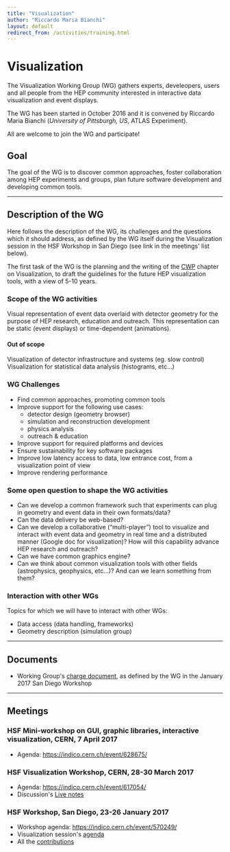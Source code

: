 ```yaml
---
title: "Visualization"
author: "Riccardo Maria Bianchi"
layout: default
redirect_from: /activities/training.html
---
```


# Visualization

The Visualization Working Group (WG) gathers experts, develeopers, users and all people from the HEP community interested in interactive data visualization and event displays. 

The WG has been started in October 2016 and it is convened by Riccardo Maria Bianchi (*University of Pittsburgh, US*, ATLAS Experiment). 

All are welcome to join the WG and participate!

## Goal

The goal of the WG is to discover common approaches, foster collaboration among HEP experiments and groups, plan future software development and developing common tools. 

----

## Description of the WG

Here follows the description of the WG, its challenges and the questions which it should address, as defined by the WG itself during the Visualization session in the HSF Workshop in San Diego (see link in the meetings' list below).

The first task of the WG is the planning and the writing of the [CWP](http://hepsoftwarefoundation.org/activities/cwp.html) chapter on Visualization, to draft the guidelines for the future HEP visualization tools, with a view of 5-10 years.

### Scope of the WG activities

Visual representation of event data overlaid with detector geometry for the purpose of  HEP research, education and outreach. This representation can be static (event displays) or time-dependent (animations).

#### Out of scope

Visualization of detector infrastructure and systems (eg. slow control)
Visualization for statistical data analysis (histograms, etc…)

### WG Challenges

* Find common approaches, promoting common tools
* Improve support for the following use cases:
    * detector design (geometry browser)
    * simulation and reconstruction development
    * physics analysis
    * outreach & education
* Improve support for required platforms and devices
* Ensure sustainability for key software packages
* Improve low latency access to data, low entrance cost, from a visualization point of view
* Improve rendering performance

### Some open question to shape the WG activities

* Can we develop a common framework such that experiments can plug in geometry and event data in their own formats/data?
* Can the data delivery be web-based?
* Can we develop a collaborative (“multi-player”) tool to visualize and interact with event data and geometry in real time and a distributed manner (Google doc for visualization)? How will this capability advance HEP research and outreach?
* Can we have common graphics engine?
* Can we think about common visualization tools with other fields (astrophysics, geophysics, etc…)? And can we learn something from them?

### Interaction with other WGs

Topics for which we will have to interact with other WGs:

*	Data access (data  handling, frameworks)
*	Geometry description (simulation group)

----

## Documents

* Working Group's [charge document](https://docs.google.com/document/d/1ZXiMMmmAj1lwQIuvDc2UM4Jx6-hh1iamIw79DXguLIM/edit), as defined by the WG in the January 2017 San Diego Workshop

----

## Meetings

### HSF Mini-workshop on GUI, graphic libraries, interactive visualization, CERN, 7 April 2017

* Agenda: https://indico.cern.ch/event/628675/

### HSF Visualization Workshop, CERN, 28-30 March 2017

* Agenda: https://indico.cern.ch/event/617054/
* Discussion's [Live notes](https://indico.cern.ch/event/617054/contributions/2526122/attachments/1436308/2208777/go)

### HSF Workshop, San Diego, 23-26 January 2017

* Workshop agenda: https://indico.cern.ch/event/570249/
* Visualization session's [agenda](https://indico.cern.ch/event/570249/sessions/217071/#20170125)
* All the [contributions](https://indico.cern.ch/event/570249/contributions/2450053/)
